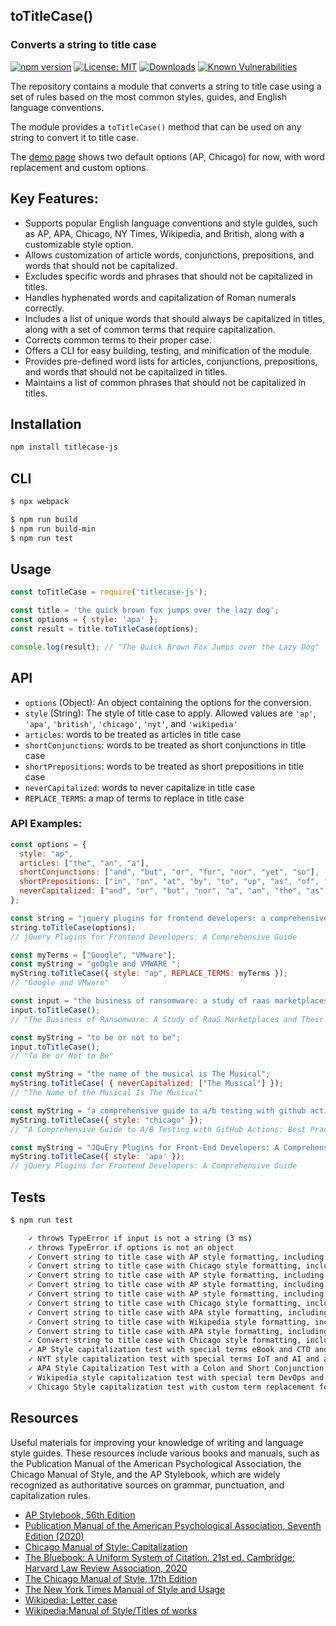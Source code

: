 ## toTitleCase()
### Converts a string to title case

[![npm version](https://badge.fury.io/js/titlecase-js.svg)](https://badge.fury.io/js/titlecase-js)
[![License: MIT](https://img.shields.io/badge/License-MIT-yellow.svg)](https://opensource.org/licenses/MIT)
[![Downloads](https://img.shields.io/npm/dt/titlecase-js.svg)](https://www.npmjs.com/package/titlecase-js)
[![Known Vulnerabilities](https://snyk.io/test/github/gouch/to-title-case/badge.svg)](https://snyk.io/test/github/gouch/to-title-case)

The repository contains a module that converts a string to title case using a set of rules based on the most common styles, guides, and English language conventions. 

The module provides a `toTitleCase()` method that can be used on any string to convert it to title case.

The [demo page](https://codepen.io/danielhaim/pen/oNPGzKw) shows two default options (AP, Chicago) for now, with word replacement and custom options.

## Key Features:
- Supports popular English language conventions and style guides, such as AP, APA, Chicago, NY Times, Wikipedia, and British, along with a customizable style option.
- Allows customization of article words, conjunctions, prepositions, and words that should not be capitalized.
- Excludes specific words and phrases that should not be capitalized in titles.
- Handles hyphenated words and capitalization of Roman numerals correctly.
- Includes a list of unique words that should always be capitalized in titles, along with a set of common terms that require capitalization.
- Corrects common terms to their proper case.
- Offers a CLI for easy building, testing, and minification of the module.
- Provides pre-defined word lists for articles, conjunctions, prepositions, and words that should not be capitalized in titles.
- Maintains a list of common phrases that should not be capitalized in titles.

## Installation

```bash
npm install titlecase-js
```

## CLI

```bash
$ npx webpack

$ npm run build
$ npm run build-min
$ npm run test
```

## Usage

```javascript
const toTitleCase = require('titlecase-js');

const title = 'the quick brown fox jumps over the lazy dog';
const options = { style: 'apa' };
const result = title.toTitleCase(options);

console.log(result); // "The Quick Brown Fox Jumps over the Lazy Dog"
```

## API

- `options` (Object): An object containing the options for the conversion.
- `style` (String): The style of title case to apply. Allowed values are `'ap'`, `'apa'`, `'british'`, `'chicago'`, `'nyt'`, and `'wikipedia'`
- `articles`: words to be treated as articles in title case
- `shortConjunctions`: words to be treated as short conjunctions in title case
- `shortPrepositions`: words to be treated as short prepositions in title case
- `neverCapitalized`: words to never capitalize in title case
- `REPLACE_TERMS`: a map of terms to replace in title case

### API Examples:

```javascript
const options = {
  style: "ap",
  articles: ["the", "an", "a"],
  shortConjunctions: ["and", "but", "or", "for", "nor", "yet", "so"],
  shortPrepositions: ["in", "on", "at", "by", "to", "up", "as", "of", "off"],
  neverCapitalized: ["and", "or", "but", "nor", "a", "an", "the", "as", "at", "by", "for", "in", "of", "on", "to", "up", "yet", "so"],
};

const string = "jquery plugins for frontend developers: a comprehensive guide";
string.toTitleCase(options);
// jQuery Plugins for Frontend Developers: A Comprehensive Guide
```

```javascript
const myTerms = ["Google", "VMware"];
const myString = "goOgle and VMWARE ";
myString.toTitleCase({ style: "ap", REPLACE_TERMS: myTerms });
// "Google and VMware"
```

```javascript
const input = "the business of ransomware: a study of raas marketplaces and their impact on cybersecurity";
input.toTitleCase(); 
// "The Business of Ransomware: A Study of RaaS Marketplaces and Their Impact on Cybersecurity"
```

```javascript
const myString = "to be or not to be";
input.toTitleCase();
// "To Be or Not to Be"
```

```javascript
const myString = "the name of the musical is The Musical";
myString.toTitleCase( { neverCapitalized: ["The Musical"] });
// "The Name of the Musical Is The Musical"
```

```javascript
const myString = "a comprehensive guide to a/b testing with github actions: best practices for optimizing your website!";
myString.toTitleCase({ style: "chicago" });
// "A Comprehensive Guide to A/B Testing with GitHub Actions: Best Practices for Optimizing Your Website!"
```

```javascript
const myString = "JQuEry Plugins for Front-End Developers: A Comprehensive Guide";
myString.toTitleCase({ style: 'apa' }); 
// jQuery Plugins for Frontend Developers: A Comprehensive Guide
```

## Tests

```bash
$ npm run test
```

```bash
    ✓ throws TypeError if input is not a string (3 ms)
    ✓ throws TypeError if options is not an object
    ✓ Convert string to title case with AP style formatting, including hyphenated words, word and brand replacement (28 ms)
    ✓ Convert string to title case with Chicago style formatting, including hyphenated words, word and brand replacement (10 ms)
    ✓ Convert string to title case with AP style formatting, including custom term replacement for Google and VMware (7 ms)
    ✓ Convert string to title case with AP style formatting, including a possessive noun and a colon (8 ms)
    ✓ Convert string to title case with AP style formatting, including lowercase back-end and front-end terms (2 ms)
    ✓ Convert string to title case with Chicago style formatting, including a comparison and a colon (11 ms)
    ✓ Convert string to title case with APA style formatting, including a colon (12 ms)
    ✓ Convert string to title case with Wikipedia style formatting, including acronym and hyphen (10 ms)
    ✓ Convert string to title case with APA style formatting, including colon and apostrophe (10 ms)
    ✓ Convert string to title case with Chicago style formatting, including special terms such as node.js (9 ms)
    ✓ AP Style capitalization test with special terms eBook and CTO and a colon (10 ms)
    ✓ NYT style capitalization test with special terms IoT and AI and a colon (12 ms)
    ✓ APA Style Capitalization Test with a Colon and Short Conjunction Terms (Instagram, TikTok, and Snapchat) (14 ms)
    ✓ Wikipedia style capitalization test with special term DevOps and a colon (11 ms)
    ✓ Chicago Style capitalization test with custom term replacement for GooGlE to Google and a comparison with a colon (6 ms)
```

## Resources

Useful materials for improving your knowledge of writing and language style guides. These resources include various books and manuals, such as the Publication Manual of the American Psychological Association, the Chicago Manual of Style, and the AP Stylebook, which are widely recognized as authoritative sources on grammar, punctuation, and capitalization rules.

- [AP Stylebook, 56th Edition](https://store.stylebooks.com/ap-stylebook-56th-edition-print.html)
- [Publication Manual of the American Psychological Association, Seventh Edition (2020)](https://apastyle.apa.org/products/publication-manual-7th-edition)
- [Chicago Manual of Style: Capitalization](https://chat.openai.com/chat/643828ec-d4b5-4f21-b035-62946dd2cec3#:~:text=Chicago%20Manual%20of%20Style%3A%20Capitalization)
- [The Bluebook: A Uniform System of Citation. 21st ed. Cambridge: Harvard Law Review Association, 2020](https://open.mitchellhamline.edu/cgi/viewcontent.cgi?article=2782&context=wmlr)
- [The Chicago Manual of Style, 17th Edition](https://press.uchicago.edu/ucp/books/book/chicago/C/bo25956703.html)
- [The New York Times Manual of Style and Usage](https://www.worldcat.org/title/946964415)
- [Wikipedia: Letter case](https://chat.openai.com/chat/643828ec-d4b5-4f21-b035-62946dd2cec3#:~:text=Wikipedia%3A%20Letter%20case)
- [Wikipedia:Manual of Style/Titles of works](https://en.wikipedia.org/wiki/Wikipedia:Manual_of_Style/Titles_of_works#Capital_letters)